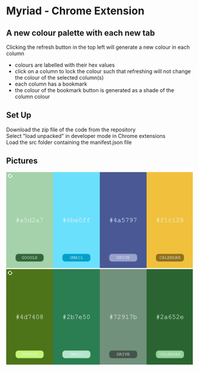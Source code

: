 # Myriad - Chrome Extension

## A new colour palette with each new tab

Clicking the refresh button in the top left will generate a new colour in each column
- colours are labelled with their hex values 
- click on a column to lock the colour such that refreshing will not change the colour of the selected column(s)
- each column has a bookmark 
- the colour of the bookmark button is generated as a shade of the column colour


## Set Up
Download the zip file of the code from the repository  
Select "load unpacked" in developer mode in Chrome extensions  
Load the src folder containing the manifest.json file  

## Pictures

![Extension Screenshot](https://github.com/sillyyilly/Myriad/blob/feae117db8c35b2a6510e33e5f7b3b2d37a6ab03/src/images/Myriad.png)  
![Extension Screenshot](https://github.com/sillyyilly/Myriad/blob/feae117db8c35b2a6510e33e5f7b3b2d37a6ab03/src/images/Myriad(1).png)
